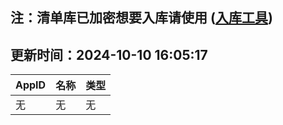 ## 注：清单库已加密想要入库请使用 ([入库工具](https://github.com/BlankTMing/ManifestAutoUpdate/releases))

## 更新时间：2024-10-10 16:05:17
| AppID | 名称 | 类型  |
| :-------------------- | :----------------------------- | :----------- |
| 无 | 无 | 无 |
